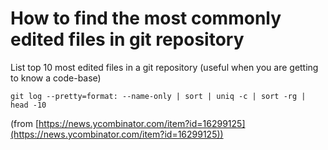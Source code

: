 # How to find the most commonly edited files in git repository

List top 10 most edited files in a git repository (useful when you are getting to know a code-base)

`git log --pretty=format: --name-only | sort | uniq -c | sort -rg | head -10`

(from [https://news.ycombinator.com/item?id=16299125](https://news.ycombinator.com/item?id=16299125))